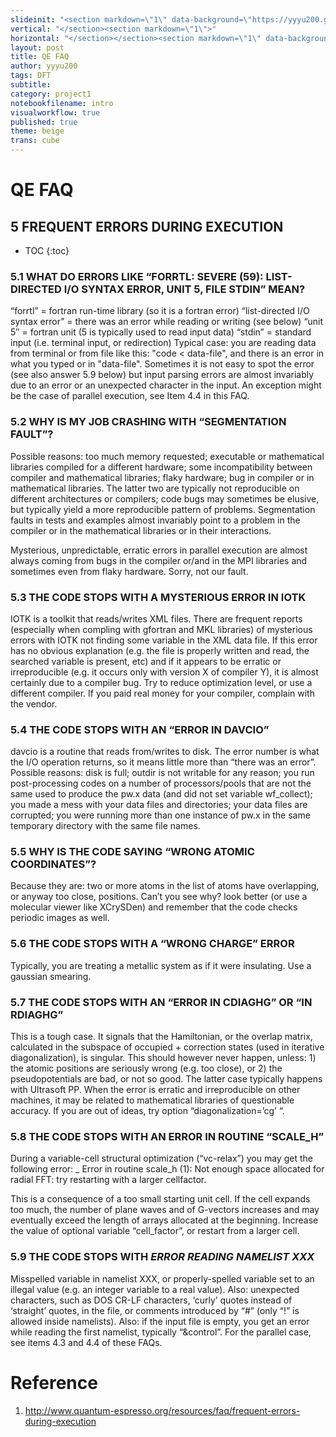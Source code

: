```yaml
---
slideinit: "<section markdown=\"1\" data-background=\"https://yyyu200.github.io/DFTbook/img/slidebackground.png\"><section markdown=\"1\">"
vertical: "</section><section markdown=\"1\">"
horizontal: "</section></section><section markdown=\"1\" data-background=\"https://yyyu200.github.io/DFTbook/img/slidebackground.png\"><section markdown=\"1\">"
layout: post
title: QE FAQ
author: yyyu200
tags: DFT
subtitle: 
category: project1
notebookfilename: intro
visualworkflow: true
published: true
theme: beige
trans: cube
---
```


# QE FAQ

## 5 FREQUENT ERRORS DURING EXECUTION

* TOC
{:toc}

### 5.1 WHAT DO ERRORS LIKE “FORRTL: SEVERE (59): LIST-DIRECTED I/O SYNTAX ERROR, UNIT 5, FILE STDIN” MEAN?

“forrtl” = fortran run-time library (so it is a fortran error)
“list-directed I/O syntax error” = there was an error while reading or writing (see below)
“unit 5″ = fortran unit (5 is typically used to read input data)
“stdin” = standard input (i.e. terminal input, or redirection)
Typical case: you are reading data from terminal or from file like this: \"code < data-file", and there is an error in what you typed or in "data-file". Sometimes it is not easy to spot the error (see also answer 5.9 below) but input parsing errors are almost invariably due to an error or an unexpected character in the input. An exception might be the case of parallel execution, see Item 4.4 in this FAQ.

### 5.2 WHY IS MY JOB CRASHING WITH “SEGMENTATION FAULT”?
Possible reasons: too much memory requested; executable or mathematical libraries compiled for a different hardware; some incompatibility between compiler and mathematical libraries; flaky hardware; bug in compiler or in mathematical libraries. The latter two are typically not reproducible on different architectures or compilers; code bugs may sometimes be elusive, but typically yield a more reproducible pattern of problems. Segmentation faults in tests and examples almost invariably point to a problem in the compiler or in the mathematical libraries or in their interactions.

Mysterious, unpredictable, erratic errors in parallel execution are almost always coming from bugs in the compiler or/and in the MPI libraries and sometimes even from flaky hardware. Sorry, not our fault.

### 5.3 THE CODE STOPS WITH A MYSTERIOUS ERROR IN IOTK
IOTK is a toolkit that reads/writes XML files. There are frequent reports (especially when compling with gfortran and MKL libraries) of mysterious errors with IOTK not finding some variable in the XML data file. If this error has no obvious explanation (e.g. the file is properly written and read, the searched variable is present, etc) and if it appears to be erratic or irreproducible (e.g. it occurs only with version X of compiler Y), it is almost certainly due to a compiler bug. Try to reduce optimization level, or use a different compiler. If you paid real money for your compiler, complain with the vendor.

### 5.4 THE CODE STOPS WITH AN “ERROR IN DAVCIO”
davcio is a routine that reads from/writes to disk. The error number is what the I/O operation returns, so it means little more than “there was an error”. Possible reasons: disk is full; outdir is not writable for any reason; you run post-processing codes on a number of processors/pools that are not the same used to produce the pw.x data (and did not set variable wf_collect); you made a mess with your data files and directories; your data files are corrupted; you were running more than one instance of pw.x in the same temporary directory with the same file names.

### 5.5 WHY IS THE CODE SAYING “WRONG ATOMIC COORDINATES”?
Because they are: two or more atoms in the list of atoms have overlapping, or anyway too close, positions. Can’t you see why? look better (or use a molecular viewer like XCrySDen) and remember that the code checks periodic images as well.

### 5.6 THE CODE STOPS WITH A “WRONG CHARGE” ERROR
Typically, you are treating a metallic system as if it were insulating. Use a gaussian smearing.

### 5.7 THE CODE STOPS WITH AN “ERROR IN CDIAGHG” OR “IN RDIAGHG”
This is a tough case. It signals that the Hamiltonian, or the overlap matrix, calculated in the subspace of occupied + correction states (used in iterative diagonalization), is singular. This should however never happen, unless: 1) the atomic positions are seriously wrong (e.g. too close), or 2) the pseudopotentials are bad, or not so good. The latter case typically happens with Ultrasoft PP. When the error is erratic and irreproducible on other machines, it may be related to mathematical libraries of questionable accuracy. If you are out of ideas, try option “diagonalization=’cg’ “.

### 5.8 THE CODE STOPS WITH AN ERROR IN ROUTINE “SCALE_H”
During a variable-cell structural optimization (“vc-relax”) you may get the following error:
_
Error in routine scale_h (1):
Not enough space allocated for radial FFT: try restarting with a larger cellfactor.

This is a consequence of a too small starting unit cell. If the cell expands too much, the number of plane waves and of G-vectors increases and may eventually exceed the length of arrays allocated at the beginning. Increase the value of optional variable “cell_factor”, or restart from a larger cell.

### 5.9 THE CODE STOPS WITH _ERROR READING NAMELIST XXX_
Misspelled variable in namelist XXX, or properly-spelled variable set to an illegal value (e.g. an integer variable to a real value). Also: unexpected characters, such as DOS CR-LF characters, ‘curly’ quotes instead of ‘straight’ quotes, in the file, or comments introduced by “#” (only “!” is allowed inside namelists). Also: if the input file is empty, you get an error while reading the first namelist, typically “&control”. For the parallel case, see items 4.3 and 4.4 of these FAQs.


# Reference

1. http://www.quantum-espresso.org/resources/faq/frequent-errors-during-execution

